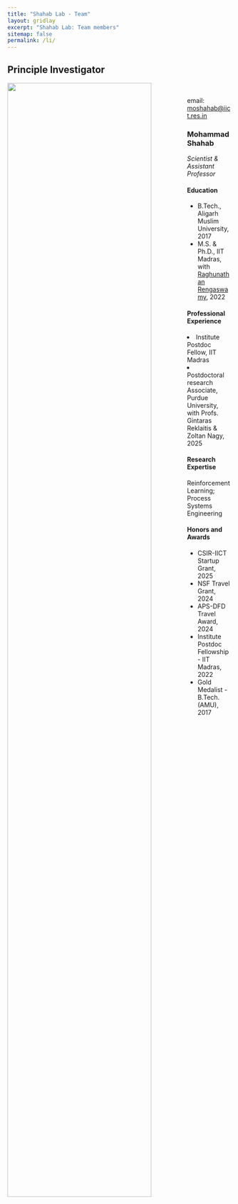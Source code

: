 ```yaml
---
title: "Shahab Lab - Team"
layout: gridlay
excerpt: "Shahab Lab: Team members"
sitemap: false
permalink: /li/
---
```


## Principle Investigator

  <div class="row">
<div class="col-sm-3">
<img src="{{ site.url }}{{ site.baseurl }}/images/teampic/Can_Li.jpg" class="img-responsive" width="80%" style="float: left" /><br />
<p>email:
 <a href="mailto:moshahab@iict.res.in">moshahab@iict.res.in</a>
 </p>
 <p> <a href="https://scholar.google.co.in/citations?user=qHnXwx4AAAAJ&hl=en" target="_blank" class="icon"><i class="ai ai-google-scholar-square ai-2x"></i></a>
   <a href="/images/CV/CV_CanLi.pdf" target="_blank" class="icon"><i class="ai ai-cv-square ai-2x"></i></a></p>
</div>
<div class="col-sm-9">

  <h3>Mohammad Shahab</h3>
   <i> Scientist & Assistant Professor</i>
   <h4>Education</h4>
   <ul style="overflow: hidden">
   <li>B.Tech., Aligarh Muslim University, 2017</li>
 <li>M.S. & Ph.D., IIT Madras, with <a href="https://www.iitmz.ac.in/schools/engineering-and-science/faculty/prof-raghunathan-rengaswamy" target="_blank">Raghunathan Rengaswamy</a>, 2022</li>
   </ul>
   <h4>Professional Experience</h4>  
   <li>Institute Postdoc Fellow, IIT Madras</li>
 <li>Postdoctoral research Associate, Purdue University, with Profs. Gintaras Reklaitis & Zoltan Nagy</a>, 2025</li>
</ul>
<h4>Research Expertise</h4> Reinforcement Learning; Process Systems Engineering <br />

   
<h4>Honors and Awards</h4>
<ul style="overflow: hidden">
<li>CSIR-IICT Startup Grant, 2025</li>
<li>NSF Travel Grant, 2024</li>
<li>APS-DFD Travel Award, 2024</li>
<li>Institute Postdoc Fellowship - IIT Madras, 2022</li>
<li>Gold Medalist - B.Tech. (AMU), 2017</li>
</ul> 
</div>  </div>  
 

